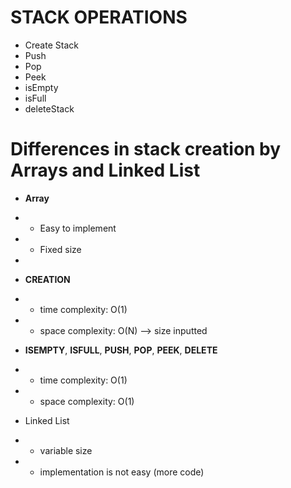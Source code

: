 # STACK OPERATIONS
- Create Stack
- Push
- Pop
- Peek
- isEmpty
- isFull
- deleteStack

# Differences in stack creation by Arrays and Linked List
- **Array**
- - Easy to implement
- - Fixed size
- 
- **CREATION**
- - time complexity: O(1)
- - space complexity: O(N)  --> size inputted
- **ISEMPTY**,  **ISFULL**, **PUSH**, **POP**, **PEEK**, **DELETE**
- - time complexity: O(1)
- - space complexity: O(1)


- Linked List
- - variable size
- - implementation is not easy (more code)